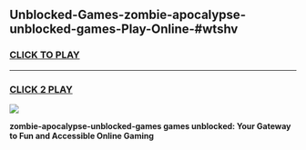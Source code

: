 
## Unblocked-Games-zombie-apocalypse-unblocked-games-Play-Online-#wtshv
<h3>
<a href="https://premium.freeplayer.one?title=zombie-apocalypse-unblocked-games&ref=27F">CLICK TO PLAY</a></h3>
<hr>

<h3>
<a href="https://premium.freeplayer.one?title=zombie-apocalypse-unblocked-games&ref=27F">CLICK 2 PLAY</a>
  
</h3>

<a href="https://premium.freeplayer.one?title=zombie-apocalypse-unblocked-games&ref=27F"><img src="https://clearcache.store/games.png"></a>


**zombie-apocalypse-unblocked-games games unblocked: Your Gateway to Fun and Accessible Online Gaming**
